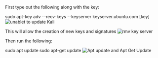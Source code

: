 First type out the following along with the key:

sudo apt-key adv --recv-keys --keyserver keyserver.ubuntu.com [key]
![unablet to update Kali](https://user-images.githubusercontent.com/31832154/73324456-f5e07e00-4218-11ea-9f8a-9a0d696d0d21.PNG)

This will allow the creation of new keys and signatures
![rmv key server](https://user-images.githubusercontent.com/31832154/73324492-20cad200-4219-11ea-83eb-50c0a70834f6.PNG)

Then run the following:

sudo apt update
sudo apt-get update
![Apt update and Apt Get Update](https://user-images.githubusercontent.com/31832154/73324630-93d44880-4219-11ea-85c8-f9ccea4e873e.PNG)


